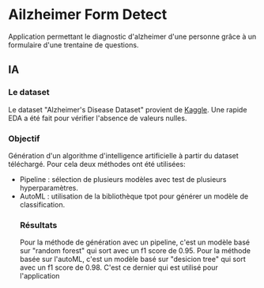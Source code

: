 <h1>Ailzheimer Form Detect</h1>

<p>Application permettant le diagnostic d'alzheimer d'une personne grâce à un formulaire d'une trentaine de questions.</p>

<h2>IA</h2>
<h3>Le dataset</h3>
<p>Le dataset "Alzheimer's Disease Dataset" provient de <a href="https://www.kaggle.com/datasets/rabieelkharoua/alzheimers-disease-dataset">Kaggle</a>. Une rapide EDA a été fait pour vérifier l'absence de valeurs nulles.</p>
<h3>Objectif</h3>
<p>Génération d'un algorithme d'intelligence artificielle à partir du dataset téléchargé. Pour cela deux méthodes ont été utilisées:</p>
<ul>
<li>Pipeline : sélection de plusieurs modèles avec test de plusieurs hyperparamètres. </li>
<li>AutoML : utilisation de la bibliothèque tpot pour générer un modèle de classification.</li>
<h3>Résultats</h3>
<p>Pour la méthode de génération avec un pipeline, c'est un modèle basé sur "random forest" qui sort avec un f1 score de 0.95. Pour la méthode basée sur l'autoML, c'est un modèle basé sur "desicion tree" qui sort avec un f1 score de 0.98. C'est ce dernier qui est utilisé pour l'application</p>